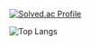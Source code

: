 


[![Solved.ac Profile](http://mazassumnida.wtf/api/generate_badge?boj=iforking)](https://solved.ac/iforking)


![Top Langs](https://github-readme-stats.vercel.app/api/top-langs/?username=ComNewbie&layout=compact&theme=dark)

